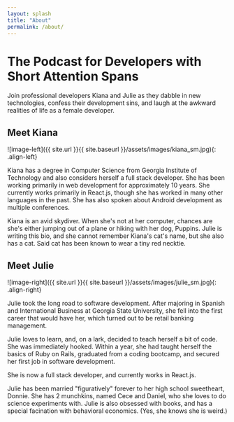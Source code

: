 ```yaml
---
layout: splash
title: "About"
permalink: /about/
---
```

# The Podcast for Developers with Short Attention Spans

 Join professional developers Kiana and Julie as they dabble in new technologies, confess their development sins, and laugh at the awkward realities of life as a female developer.

## Meet Kiana
![image-left]({{ site.url }}{{ site.baseurl }}/assets/images/kiana_sm.jpg){: .align-left}

Kiana has a degree in Computer Science from Georgia Institute of Technology and also considers herself a full stack developer. She has been working primarily in web development for approximately 10 years. She currently works primarily in React.js, though she has worked in many other languages in the past. She has also spoken about Android development as multiple conferences.

Kiana is an avid skydiver. When she's not at her computer, chances are she's
either jumping out of a plane or hiking with her dog, Puppins. Julie is writing
this bio, and she cannot remember Kiana's cat's name, but she also has a cat.
Said cat has been known to wear a tiny red necktie.

## Meet Julie
![image-right]({{ site.url }}{{ site.baseurl }}/assets/images/julie_sm.jpg){: .align-right}

Julie took the long road to software development. After majoring in Spanish and
International Business at Georgia State University, she fell into the first
career that would have her, which turned out to be retail banking management.

Julie loves to learn, and, on a lark, decided to teach herself a bit of code.
She was immediately hooked. Within a year, she had taught herself the basics of
Ruby on Rails, graduated from a coding bootcamp, and secured her first job in software
development.

She is now a full stack developer, and currently works in React.js.

Julie has been married "figuratively" forever to her high school sweetheart,
Donnie. She has 2 munchkins, named Cece and Daniel, who she loves to do science
experiments with. Julie is also obsessed with books, and has a special
facination with behavioral economics. (Yes, she knows she is weird.)
